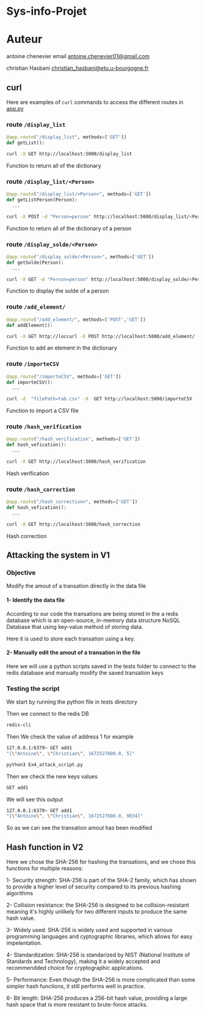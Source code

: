 # Sys-info-Projet

# Auteur

antoine chenevier
email antoine.chenevier01@gmail.com

christian Hasbani
christian_hasbani@etu.u-bourgogne.fr

## curl

Here are examples of `curl` commands to access the different routes in [app.py](./app.py)

### route `/display_list`

```python
@app.route("/display_list", methods=['GET'])
def getList():
```

```bash
curl -X GET http://localhost:5000/display_list
```

Function to return all of the dictionary

### route `/display_list/<Person>`

```python
@app.route("/display_list/<Person>", methods=['GET'])
def getListPerson(Person):
  ...
```

```bash
curl -X POST -d "Person=person" http://localhost:5000/display_list/<Person>
```

Function to return all of the dictionary of a person

### route `/display_solde/<Person>`

```python
@app.route("/display_solde/<Person>", methods=['GET'])
def getSolde(Person):
  ...
```

```bash
curl -X GET -d "Person=person" http://localhost:5000/display_solde/<Person>
```

Function to display  the solde of a person

### route `/add_element/`

```python
@app.route("/add_element/", methods=['POST','GET'])
def addElement():
```

```bash
curl -X GET http://loccurl -X POST http://localhost:5000/add_element/ -d "p1=christian&p2=antoine&solde=10"
```

Function to add an element in the dictionary

### route `/importeCSV`

```python
@app.route("/importeCSV", methods=['GET'])
def importeCSV():
  ...
```

```bash
curl -d  "filePath=tab.csv" -X  GET http://localhost:5000/importeCSV

```

Function to import a CSV file

### route `/hash_verification`

```python
@app.route("/hash_verification", methods=['GET'])
def hash_vefication():
  ...
```

```bash
curl -X GET http://localhost:5000/hash_verification
```

Hash verification

### route `/hash_correction`

```python
@app.route("/hash_correctionn", methods=['GET'])
def hash_vefication():
  ...
```

```bash
curl -X GET http://localhost:5000/hash_correction
```

Hash correction

## Attacking the system in V1

### Objective 
Modify the amout of a transation directly in the data file

#### 1- Identify the data file

According to our code the transations are being stored in the a redis database which is an open-source, in-memory data structure NoSQL Database that using key-value method of storing data.

Here it is used to store each transation using a key.

#### 2- Manually edit the amout of a transation in the file

Here we will use a python scripts saved in the tests folder to connect to the redis database and manually modify the saved transation keys

### Testing the script

We start by running the python file in tests directory

Then we connect to the redis DB

```bash
redis-cli
```


Then We check the value of address 1 for example

```bash
127.0.0.1:6379> GET add1
"[\"Antoine\", \"Christian\", 1672527600.0, 5]"
```

```bash
python3 Ex4_attack_script.py
```

Then we check the new keys values 

```bash
GET add1
```
We will see this output

```bash
127.0.0.1:6379> GET add1
"[\"Antoine\", \"Christian\", 1672527600.0, 9034]"
```
So as we can see the transation amout has been modified

## Hash function in V2

Here we chose the SHA-256 for hashing the transations, and we chose this functions for multiple reasons:

  1- Security strength: SHA-256 is part of the SHA-2 family, which has shown to provide a higher level of security compared to its previous hashing algorithms

  2- Collision resistance: the SHA-256 is designed to be collision-resistant meaning it's highly unlikely for two different inputs to produce the same hash value. 

  3- Widely used: SHA-256 is widely used and supported in various programming languages and cyptographic libraries, which allows for easy impelentation.

  4- Standardization: SHA-256 is standarized by NIST (National Institute of Standards and Technology), making it a widely accepted and recommendded choice for cryptographic applications.

  5- Performance: Even though the SHA-256 is more complicated than some simpler hash functions, it still performs well in practice.

  6- Bit length: SHA-256 produces a 256-bit hash value, providing a large hash space that is more resistant to brute-force attacks.